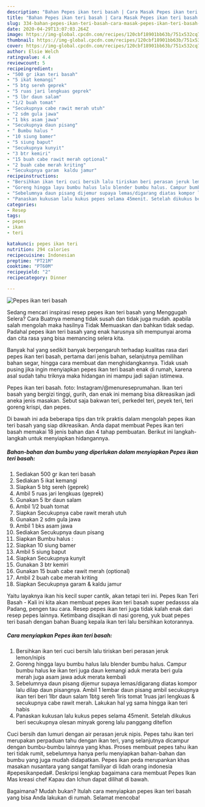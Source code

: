 ```yaml
---
description: "Bahan Pepes ikan teri basah | Cara Masak Pepes ikan teri basah Yang Lezat"
title: "Bahan Pepes ikan teri basah | Cara Masak Pepes ikan teri basah Yang Lezat"
slug: 334-bahan-pepes-ikan-teri-basah-cara-masak-pepes-ikan-teri-basah-yang-lezat
date: 2020-04-29T13:07:03.264Z
image: https://img-global.cpcdn.com/recipes/120cbf18901bb63b/751x532cq70/pepes-ikan-teri-basah-foto-resep-utama.jpg
thumbnail: https://img-global.cpcdn.com/recipes/120cbf18901bb63b/751x532cq70/pepes-ikan-teri-basah-foto-resep-utama.jpg
cover: https://img-global.cpcdn.com/recipes/120cbf18901bb63b/751x532cq70/pepes-ikan-teri-basah-foto-resep-utama.jpg
author: Elsie Welch
ratingvalue: 4.4
reviewcount: 5
recipeingredient:
- "500 gr ikan teri basah"
- "5 ikat kemangi"
- "5 btg sereh geprek"
- "5 ruas jari lengkuas geprek"
- "5 lbr daun salam"
- "1/2 buah tomat"
- "Secukupnya cabe rawit merah utuh"
- "2 sdm gula jawa"
- "1 bks asam jawa"
- "Secukupnya daun pisang"
- " Bumbu halus "
- "10 siung bamer"
- "5 siung baput"
- "Secukupnya kunyit"
- "3 btr kemiri"
- "15 buah cabe rawit merah optional"
- "2 buah cabe merah kriting"
- "Secukupnya garam  kaldu jamur"
recipeinstructions:
- "Bersihkan ikan teri cuci bersih lalu tiriskan beri perasan jeruk lemon/nipis"
- "Goreng hingga layu bumbu halus lalu blender bumbu halus. Campur bumbu halus ke ikan teri juga daun kemangi aduk merata beri gula merah juga asam jawa aduk merata kembali"
- "Sebelumnya daun pisang dijemur supaya lemas/digarang diatas kompor lalu dilap daun pisangnya. Ambil 1 lembar daun pisang ambil secukupnya ikan teri beri 1lbr daun salam 1btg sereh 1iris tomat 1ruas jari lengkuas &amp; secukupnya cabe rawit merah. Lakukan hal yg sama hingga ikan teri habis"
- "Panaskan kukusan lalu kukus pepes selama 45menit. Setelah dikukus beri secukupnya olesan minyak goreng lalu panggang diteflon"
categories:
- Resep
tags:
- pepes
- ikan
- teri

katakunci: pepes ikan teri 
nutrition: 294 calories
recipecuisine: Indonesian
preptime: "PT21M"
cooktime: "PT60M"
recipeyield: "2"
recipecategory: Dinner

---
```



![Pepes ikan teri basah](https://img-global.cpcdn.com/recipes/120cbf18901bb63b/751x532cq70/pepes-ikan-teri-basah-foto-resep-utama.jpg)

Sedang mencari inspirasi resep pepes ikan teri basah yang Menggugah Selera? Cara Buatnya memang tidak susah dan tidak juga mudah. apabila salah mengolah maka hasilnya Tidak Memuaskan dan bahkan tidak sedap. Padahal pepes ikan teri basah yang enak harusnya sih mempunyai aroma dan cita rasa yang bisa memancing selera kita.

Banyak hal yang sedikit banyak berpengaruh terhadap kualitas rasa dari pepes ikan teri basah, pertama dari jenis bahan, selanjutnya pemilihan bahan segar, hingga cara membuat dan menghidangkannya. Tidak usah pusing jika ingin menyiapkan pepes ikan teri basah enak di rumah, karena asal sudah tahu triknya maka hidangan ini mampu jadi sajian istimewa.

Pepes ikan teri basah. foto: Instagram/@menureseprumahan. Ikan teri basah yang bergizi tinggi, gurih, dan enak ini memang bisa dikreasikan jadi aneka jenis masakan. Sebut saja bakwan teri, perkedel teri, peyek teri, teri goreng krispi, dan pepes.


Di bawah ini ada beberapa tips dan trik praktis dalam mengolah pepes ikan teri basah yang siap dikreasikan. Anda dapat membuat Pepes ikan teri basah memakai 18 jenis bahan dan 4 tahap pembuatan. Berikut ini langkah-langkah untuk menyiapkan hidangannya.

<!--inarticleads1-->

##### Bahan-bahan dan bumbu yang diperlukan dalam menyiapkan Pepes ikan teri basah:

1. Sediakan 500 gr ikan teri basah
1. Sediakan 5 ikat kemangi
1. Siapkan 5 btg sereh (geprek)
1. Ambil 5 ruas jari lengkuas (geprek)
1. Gunakan 5 lbr daun salam
1. Ambil 1/2 buah tomat
1. Siapkan Secukupnya cabe rawit merah utuh
1. Gunakan 2 sdm gula jawa
1. Ambil 1 bks asam jawa
1. Sediakan Secukupnya daun pisang
1. Siapkan  Bumbu halus :
1. Siapkan 10 siung bamer
1. Ambil 5 siung baput
1. Siapkan Secukupnya kunyit
1. Gunakan 3 btr kemiri
1. Gunakan 15 buah cabe rawit merah (optional)
1. Ambil 2 buah cabe merah kriting
1. Siapkan Secukupnya garam &amp; kaldu jamur


Yaitu layaknya ikan his kecil super cantik, akan tetapi teri ini. Pepes Ikan Teri Basah - Kali ini kita akan membuat pepes ikan teri basah super pedassss ala Padang, pengen tau cara. Resep pepes ikan teri juga tidak kalah enak dari resep pepes lainnya. Ketimbang disajikan di nasi goreng, yuk buat pepes teri basah dengan bahan Buang kepala ikan teri lalu bersihkan kotorannya. 

<!--inarticleads2-->

##### Cara menyiapkan Pepes ikan teri basah:

1. Bersihkan ikan teri cuci bersih lalu tiriskan beri perasan jeruk lemon/nipis
1. Goreng hingga layu bumbu halus lalu blender bumbu halus. Campur bumbu halus ke ikan teri juga daun kemangi aduk merata beri gula merah juga asam jawa aduk merata kembali
1. Sebelumnya daun pisang dijemur supaya lemas/digarang diatas kompor lalu dilap daun pisangnya. Ambil 1 lembar daun pisang ambil secukupnya ikan teri beri 1lbr daun salam 1btg sereh 1iris tomat 1ruas jari lengkuas &amp; secukupnya cabe rawit merah. Lakukan hal yg sama hingga ikan teri habis
1. Panaskan kukusan lalu kukus pepes selama 45menit. Setelah dikukus beri secukupnya olesan minyak goreng lalu panggang diteflon


Cuci bersih dan lumuri dengan air perasan jeruk nipis. Pepes tahu ikan teri merupakan perpaduan tahu dengan ikan teri, yang selanjutnya dicampur dengan bumbu-bumbu lainnya yang khas. Proses membuat pepes tahu ikan teri tidak rumit, sebelumnya hanya perlu menyiapkan bahan-bahan dan bumbu yang juga mudah didapatkan. Pepes ikan peda merupankan khas masakan nusantara yang sangat familiyar di lidah orang indonesia #pepesikanpeda#. Deskripsi lengkap bagaimana cara membuat Pepes Ikan Mas kreasi chef Kapau dan Ichun dapat dilihat di bawah. 

Bagaimana? Mudah bukan? Itulah cara menyiapkan pepes ikan teri basah yang bisa Anda lakukan di rumah. Selamat mencoba!
